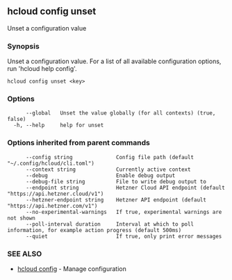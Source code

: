 ## hcloud config unset

Unset a configuration value

### Synopsis

Unset a configuration value. For a list of all available configuration options, run 'hcloud help config'.

```
hcloud config unset <key>
```

### Options

```
      --global   Unset the value globally (for all contexts) (true, false)
  -h, --help     help for unset
```

### Options inherited from parent commands

```
      --config string              Config file path (default "~/.config/hcloud/cli.toml")
      --context string             Currently active context
      --debug                      Enable debug output
      --debug-file string          File to write debug output to
      --endpoint string            Hetzner Cloud API endpoint (default "https://api.hetzner.cloud/v1")
      --hetzner-endpoint string    Hetzner API endpoint (default "https://api.hetzner.com/v1")
      --no-experimental-warnings   If true, experimental warnings are not shown
      --poll-interval duration     Interval at which to poll information, for example action progress (default 500ms)
      --quiet                      If true, only print error messages
```

### SEE ALSO

* [hcloud config](hcloud_config.md)	 - Manage configuration
